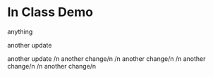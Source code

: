 # In Class Demo

anything

another update

another update
/n another change/n
/n another change/n
/n another change/n
/n another change/n
